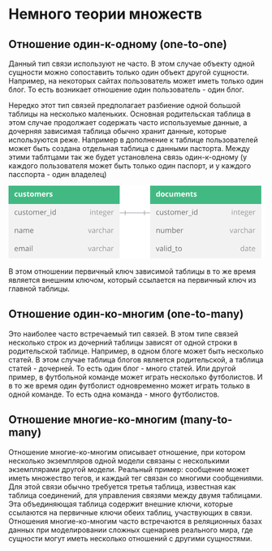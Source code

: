 # Немного теории множеств

## Отношение один-к-одному (one-to-one)
Данный тип связи используют не часто. В этом случае объекту одной сущности можно сопоставить только один объект другой сущности. Например, на некоторых сайтах пользователь может иметь только один блог. То есть возникает отношение один пользователь - один блог.

Нередко этот тип связей предполагает разбиение одной большой таблицы на несколько маленьких. Основная родительская таблица в этом случае продолжает содержать часто используемые данные, а дочерняя зависимая таблица обычно хранит данные, которые используются реже.
Например в дополнение к таблице пользователей может быть создана отдельная таблица с данными пасторта. Между этими таблтцами так же будет установлена связь один-к-одному (у каждого пользователя может быть только один паспорт, и у каждого пасспорта - один владелец)

<img src="./assets/one-to-one-erd.svg" alt="Диаграмма один-к-одному" style="max-width:100%; height:auto;">

В этом отношении первичный ключ зависимой таблицы в то же время является внешним ключом, который ссылается на первичный ключ из главной таблицы.

## Отношение один-ко-многим (one-to-many)
Это наиболее часто встречаемый тип связей. В этом типе связей несколько строк из дочерний таблицы зависят от одной строки в родительской таблице. Например, в одном блоге может быть несколько статей. В этом случае таблица блогов является родительской, а таблица статей - дочерней. То есть один блог - много статей. Или другой пример, в футбольной команде может играть несколько футболистов. И в то же время один футболист одновременно может играть только в одной команде. То есть одна команда - много футболистов.

## Отношение многие-ко-многим (many-to-many)
Отношение многие-ко-многим описывает отношение, при котором несколько экземпляров одной модели связаны с несколькими экземплярами другой модели. Реальный пример: сообщение может иметь множество тегов, и каждый тег связан со многими сообщениями. Для этой связи обычно требуется третья таблица, известная как таблица соединений, для управления связями между двумя таблицами. Эта объединяющая таблица содержит внешние ключи, которые ссылаются на первичные ключи обеих таблиц, участвующих в связи. Отношения многие-ко-многим часто встречаются в реляционных базах данных при моделировании сложных сценариев реального мира, где сущности могут иметь несколько отношений с другими сущностями.
<!-- #316896 > #42b983 -->
